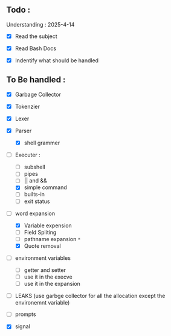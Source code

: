 ## Todo : 

Understanding : 2025-4-14 
  - [x] Read the subject
  - [x] Read Bash Docs
  - [x] Indentify what should be handled


## To Be handled :

   - [x] Garbage Collector
   - [x] Tokenzier
   - [x] Lexer
   - [x] Parser
     - [x] shell grammer
   - [ ] Executer  :
     - [ ] subshell 
     - [ ] pipes
     - [ ] || and &&
     - [x] simple command
     - [ ] builts-in
     - [ ] exit status
   - [ ] word expansion  
     - [x] Variable expension
     - [ ] Field Spliting
     - [ ] pathname expansion `*`
     - [x] Quote removal 
   - [ ] environment variables
     - [ ] getter and setter
     - [ ] use it in the  execve
     - [ ] use it in the expansion
   - [ ] LEAKS  (use garbge collector for all the allocation except the environemnt variable)
   - [ ]  prompts
   - [X]  signal
         
